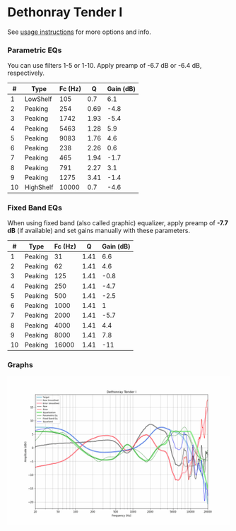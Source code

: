 # Dethonray Tender I
See [usage instructions](https://github.com/jaakkopasanen/AutoEq#usage) for more options and info.

### Parametric EQs
You can use filters 1-5 or 1-10. Apply preamp of -6.7 dB or -6.4 dB, respectively.

|   # | Type      |   Fc (Hz) |    Q |   Gain (dB) |
|-----|-----------|-----------|------|-------------|
|   1 | LowShelf  |       105 | 0.7  |         6.1 |
|   2 | Peaking   |       254 | 0.69 |        -4.8 |
|   3 | Peaking   |      1742 | 1.93 |        -5.4 |
|   4 | Peaking   |      5463 | 1.28 |         5.9 |
|   5 | Peaking   |      9083 | 1.76 |         4.6 |
|   6 | Peaking   |       238 | 2.26 |         0.6 |
|   7 | Peaking   |       465 | 1.94 |        -1.7 |
|   8 | Peaking   |       791 | 2.27 |         3.1 |
|   9 | Peaking   |      1275 | 3.41 |        -1.4 |
|  10 | HighShelf |     10000 | 0.7  |        -4.6 |

### Fixed Band EQs
When using fixed band (also called graphic) equalizer, apply preamp of **-7.7 dB** (if available) and set gains manually with these parameters.

|   # | Type    |   Fc (Hz) |    Q |   Gain (dB) |
|-----|---------|-----------|------|-------------|
|   1 | Peaking |        31 | 1.41 |         6.6 |
|   2 | Peaking |        62 | 1.41 |         4.6 |
|   3 | Peaking |       125 | 1.41 |        -0.8 |
|   4 | Peaking |       250 | 1.41 |        -4.7 |
|   5 | Peaking |       500 | 1.41 |        -2.5 |
|   6 | Peaking |      1000 | 1.41 |         1   |
|   7 | Peaking |      2000 | 1.41 |        -5.7 |
|   8 | Peaking |      4000 | 1.41 |         4.4 |
|   9 | Peaking |      8000 | 1.41 |         7.8 |
|  10 | Peaking |     16000 | 1.41 |       -11   |

### Graphs
![](./Dethonray%20Tender%20I.png)
